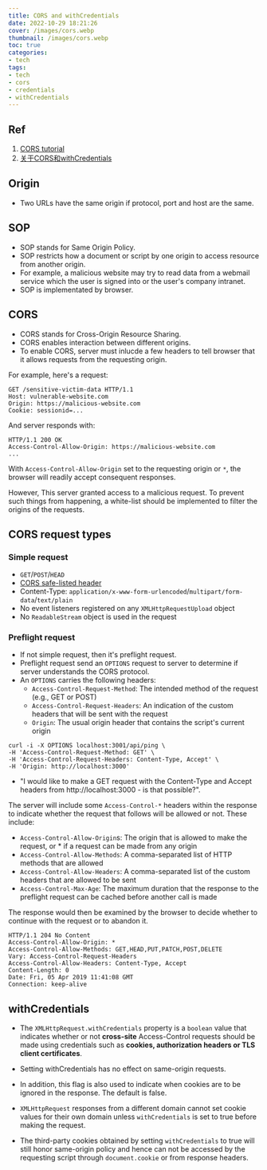 ```yaml
---
title: CORS and withCredentials
date: 2022-10-29 18:21:26
cover: /images/cors.webp
thumbnail: /images/cors.webp
toc: true
categories:
- tech
tags:
- tech
- cors
- credentials
- withCredentials
---
```


## Ref
1. [CORS tutorial](https://auth0.com/blog/cors-tutorial-a-guide-to-cross-origin-resource-sharing/)
2. [关于CORS和withCredentials](https://juejin.cn/post/6844903938936799245)

## Origin
- Two URLs have the same origin if protocol, port and host are the same.

## SOP
- SOP stands for Same Origin Policy.
- SOP restricts how a document or script by one origin to access resource from another origin.
- For example, a malicious website may try to read data from a webmail service which the user is signed into or the user's company intranet.
- SOP is implementated by browser.

## CORS
- CORS stands for Cross-Origin Resource Sharing.
- CORS enables interaction between different origins.
- To enable CORS, server must inlucde a few headers to tell browser that it allows requests from the requesting origin.

For example, here's a request:

```
GET /sensitive-victim-data HTTP/1.1
Host: vulnerable-website.com
Origin: https://malicious-website.com
Cookie: sessionid=...
```

And server responds with:

```
HTTP/1.1 200 OK
Access-Control-Allow-Origin: https://malicious-website.com
...
```

With `Access-Control-Allow-Origin` set to the requesting origin or `*`, the browser will readily accept consequent responses.

However, This server granted access to a malicious request. To prevent such things from happening, a white-list should be implemented to filter the origins of the requests.


## CORS request types

### Simple request

- `GET`/`POST`/`HEAD`
- [CORS safe-listed header](https://fetch.spec.whatwg.org/#cors-safelisted-request-header)
- Content-Type: `application/x-www-form-urlencoded`/`multipart/form-data`/`text/plain`
- No event listeners registered on any `XMLHttpRequestUpload` object
- No `ReadableStream` object is used in the request

### Preflight request

- If not simple request, then it's preflight request.
- Preflight request send an `OPTIONS` request to server to determine if server understands the CORS protocol.
- An `OPTIONS` carries the following headers:
  - `Access-Control-Request-Method`: The intended method of the request (e.g., GET or POST)
  - `Access-Control-Request-Headers`: An indication of the custom headers that will be sent with the request
  - `Origin`: The usual origin header that contains the script's current origin

```
curl -i -X OPTIONS localhost:3001/api/ping \
-H 'Access-Control-Request-Method: GET' \
-H 'Access-Control-Request-Headers: Content-Type, Accept' \
-H 'Origin: http://localhost:3000'
```

- "I would like to make a GET request with the Content-Type and Accept headers from http://localhost:3000 - is that possible?".

The server will include some `Access-Control-*` headers within the response to indicate whether the request that follows will be allowed or not. These include:

- `Access-Control-Allow-Origin`s: The origin that is allowed to make the request, or * if a request can be made from any origin
- `Access-Control-Allow-Methods`: A comma-separated list of HTTP methods that are allowed
- `Access-Control-Allow-Headers`: A comma-separated list of the custom headers that are allowed to be sent
- `Access-Control-Max-Age`: The maximum duration that the response to the preflight request can be cached before another call is made

The response would then be examined by the browser to decide whether to continue with the request or to abandon it.

```
HTTP/1.1 204 No Content
Access-Control-Allow-Origin: *
Access-Control-Allow-Methods: GET,HEAD,PUT,PATCH,POST,DELETE
Vary: Access-Control-Request-Headers
Access-Control-Allow-Headers: Content-Type, Accept
Content-Length: 0
Date: Fri, 05 Apr 2019 11:41:08 GMT
Connection: keep-alive
```

## withCredentials

- The `XMLHttpRequest.withCredentials` property is a `boolean` value that indicates whether or not **cross-site** Access-Control requests should be made using credentials such as **cookies, authorization headers or TLS client certificates**. 
- Setting withCredentials has no effect on same-origin requests.

- In addition, this flag is also used to indicate when cookies are to be ignored in the response. The default is false.
- `XMLHttpRequest` responses from a different domain cannot set cookie values for their own domain unless `withCredentials` is set to true before making the request. 
- The third-party cookies obtained by setting `withCredentials` to true will still honor same-origin policy and hence can not be accessed by the requesting script through `document.cookie` or from response headers.

